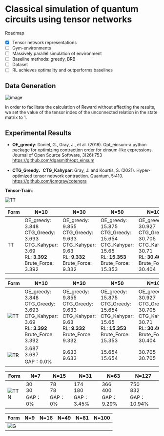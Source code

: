 # Classical simulation of quantum circuits using tensor networks

Roadmap
- [x] Tensor network representations
- [ ] Gym-environments
- [ ] Massively parallel simulation of environment
- [ ] Baseline methods: greedy, BRB
- [ ] Dataset
- [ ] RL achieves optimality and outperforms baselines

## Data Generation

![image](https://user-images.githubusercontent.com/75991833/218404111-e23e9e9b-c2ac-4648-aa04-9a7208fa7693.png)

In order to facilitate the calculation of Reward without affecting the results, we set the value of the tensor index of the unconnected relation in the state matrix to 1.

## Experimental Results
- **OE_greedy**: Daniel, G., Gray, J., et al. (2018). Opt\_einsum-a python package for optimizing contraction order for einsum-like expressions. Journal of Open Source Software, 3(26):753
https://github.com/dgasmith/opt_einsum

- **CTG_Greedy、CTG_Kahypar**: Gray, J. and Kourtis, S. (2021). Hyper-optimized tensor network contraction. Quantum, 5:410.
https://github.com/jcmgray/cotengra

**Tensor-Train**: 

![TT](https://user-images.githubusercontent.com/75991833/217780619-40f42213-62b8-4db5-bfa9-0c9f8d97081d.png)

|Form|N=10|N=30|N=50|N=100|N=200|N=300|N=500|N=800|
|-------| ----|------- | -----|------| ----|------- | -----|------ |
|TT|OE_greedy: 3.848<br>CTG_Greedy: 3.693<br>CTG_Kahypar: 3.69<br>RL: **3.392**<br>Brute_Force: 3.392|OE_greedy: 9.855<br>CTG_Greedy: 9.633<br>CTG_Kahypar: 9.63<br>RL: **9.332** <br>Brute_Force: 9.332|OE_greedy: 15.875<br>CTG_Greedy: 15.654<br>CTG_Kahypar: 15.65<br>RL: **15.353**<br>Brute_Force: 15.353|OE_greedy: 30.927<br>CTG_Greedy: 30.705<br>CTG_Kahypar: 30.71<br>RL: **30.404**<br>Brute_Force: 30.404|OE_greedy: 61.030<br>CTG_Greedy: 60.808<br>CTG_Kahypar: 60.81<br>RL: **xxx**<br>Brute_Force: xxx|OE_greedy:  91.133<br>CTG_Greedy: 90.911<br>CTG_Kahypar: 90.91<br>RL: **xxx**<br>Brute_Force: xxx|OE_greedy: 151.339<br>CTG_Greedy: 151.337<br>CTG_Kahypar: 151.12<br>RL: **xxx**<br>Brute_Force: xxx|OE_greedy: 241.648<br>CTG_Greedy: 241.426<br>CTG_Kahypar: 241.43<br>RL: **xxx**<br>Brute_Force: xxx|



|Form|N=10|N=30|N=50|N=100|
|-------| ----|------- | -----|------ |
|![TT](https://user-images.githubusercontent.com/75991833/217780619-40f42213-62b8-4db5-bfa9-0c9f8d97081d.png)|OE_greedy: 3.848<br>CTG_Greedy: 3.693<br>CTG_Kahypar: 3.69<br>RL: **3.392**<br>Brute_Force: 3.392|OE_greedy: 9.855<br>CTG_Greedy: 9.633<br>CTG_Kahypar: 9.63<br>RL: **9.332** <br>Brute_Force: 9.332|OE_greedy: 15.875<br>CTG_Greedy: 15.654<br>CTG_Kahypar: 15.65<br>RL: **15.353**<br>Brute_Force: 15.353|OE_greedy: 30.927<br>CTG_Greedy: 30.705<br>CTG_Kahypar: 30.71<br>RL: **30.404**<br>Brute_Force: 30.404|
|![TR](https://user-images.githubusercontent.com/75991833/217780649-80acaa33-030b-46b9-9fc6-bf5bc84167a3.png)|3.687<br>3.687<br>GAP：0.0%|9.633<br>9.633<br>|15.654<br>15.654|30.705<br>30.705|





|Form|N=7|N=15|N=31|N=63|N=127|
|-------| ----|------- | -----|------ |------ |
|![TTN](https://user-images.githubusercontent.com/75991833/217782955-cd2cd6e8-d0b8-4187-b7e7-d202266bcbfb.png)|30<br>30<br>GAP：0%|78<br>78<br>GAP：0%|174<br>180<br>GAP：3.45%|366<br>400<br>GAP：9.29%|750<br>832<br>GAP：10.94%|

|Form|N=9|N=16|N=49|N=81|N=100|
|-------| ----|------- | -----|------ |------ |
|![G](https://user-images.githubusercontent.com/75991833/217780858-eff2a41e-3847-4ed2-bbcb-5db8aa86d9ce.png)||||||
